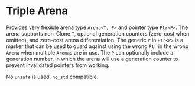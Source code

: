 # Triple Arena

Provides very flexible arena type `Arena<T, P>` and pointer type `Ptr<P>`. The arena supports
non-Clone `T`, optional generation counters (zero-cost when omitted), and zero-cost arena
differentiation. The generic `P` in `Ptr<P>` is a marker that can be used to guard against using the
wrong `Ptr` in the wrong `Arena` when multiple `Arena`s are in use. The `P` can optionally include a
generation number, in which the arena will use a generation counter to prevent invalidated pointers
from working.

No `unsafe` is used. `no_std` compatible.

